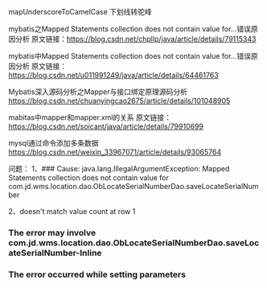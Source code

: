 mapUnderscoreToCamelCase 下划线转驼峰

mybatis之Mapped Statements collection does not contain value for...错误原因分析
原文链接：https://blog.csdn.net/chpllp/java/article/details/79115343

mybatis中Mapped Statements collection does not contain value for...错误原因分析
原文链接：https://blog.csdn.net/u011991249/java/article/details/64461763

Mybatis深入源码分析之Mapper与接口绑定原理源码分析
https://blog.csdn.net/chuanyingcao2675/article/details/101048905

mabitas中mapper和mapper.xml的关系
原文链接：https://blog.csdn.net/soicant/java/article/details/79910699

mysql通过命令添加多条数据
https://blog.csdn.net/weixin_33967071/article/details/93065764

问题：
1、### Cause: java.lang.IllegalArgumentException: Mapped Statements collection does not 
contain value for com.jd.wms.location.dao.ObLocateSerialNumberDao.saveLocateSerialNumber

2、doesn't match value count at row 1
### The error may involve com.jd.wms.location.dao.ObLocateSerialNumberDao.saveLocateSerialNumber-Inline
### The error occurred while setting parameters

